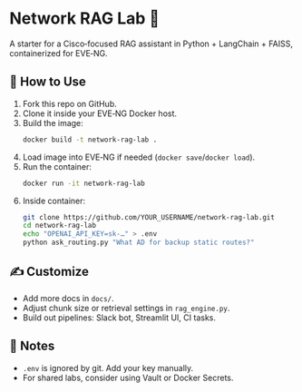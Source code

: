 # Network RAG Lab 📡

A starter for a Cisco‑focused RAG assistant in Python + LangChain + FAISS, containerized for EVE‑NG.

## 🚀 How to Use

1. Fork this repo on GitHub.
2. Clone it inside your EVE‑NG Docker host.
3. Build the image:
   ```bash
   docker build -t network-rag-lab .
   ```
4. Load image into EVE‑NG if needed (`docker save`/`docker load`).
5. Run the container:
   ```bash
   docker run -it network-rag-lab
   ```
6. Inside container:
   ```bash
   git clone https://github.com/YOUR_USERNAME/network-rag-lab.git
   cd network-rag-lab
   echo "OPENAI_API_KEY=sk-…" > .env
   python ask_routing.py "What AD for backup static routes?"
   ```

## ✍️ Customize

- Add more docs in `docs/`.
- Adjust chunk size or retrieval settings in `rag_engine.py`.
- Build out pipelines: Slack bot, Streamlit UI, CI tasks.

## 🔐 Notes
- `.env` is ignored by git. Add your key manually.
- For shared labs, consider using Vault or Docker Secrets.

